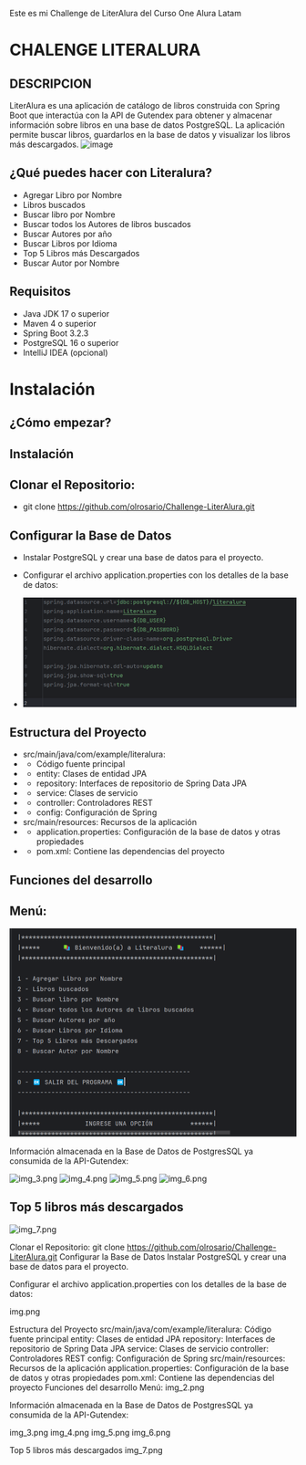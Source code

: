 Este es mi Challenge de LiterAlura del Curso One Alura Latam 

# CHALENGE LITERALURA

## DESCRIPCION
LiterAlura es una aplicación de catálogo de libros construida con Spring Boot que interactúa con la API de Gutendex para obtener y almacenar información sobre libros en una base de datos PostgreSQL. La aplicación permite buscar libros, guardarlos en la base de datos y visualizar los libros más descargados.
![image](https://github.com/olrosario/Challenge-LiterAlura/assets/157546975/8c57a7aa-1b54-4380-9346-e61bdd459e6c)


## ¿Qué puedes hacer con Literalura?
- Agregar Libro por Nombre
- Libros buscados
- Buscar libro por Nombre
- Buscar todos los Autores de libros buscados
- Buscar Autores por año
- Buscar Libros por Idioma
- Top 5 Libros más Descargados
- Buscar Autor por Nombre
  
## Requisitos
- Java JDK 17 o superior
- Maven 4 o superior
- Spring Boot 3.2.3
- PostgreSQL 16 o superior
- IntelliJ IDEA (opcional)

# Instalación
## ¿Cómo empezar?
## Instalación
## Clonar el Repositorio:
- git clone https://github.com/olrosario/Challenge-LiterAlura.git

## Configurar la Base de Datos
- Instalar PostgreSQL y crear una base de datos para el proyecto.
- Configurar el archivo application.properties con los detalles de la base de datos:

- ![img.png](Imagenes/img.png)

## Estructura del Proyecto
- src/main/java/com/example/literalura:
- - Código fuente principal
- - entity: Clases de entidad JPA
- - repository: Interfaces de repositorio de Spring Data JPA
- - service: Clases de servicio
- - controller: Controladores REST
- - config: Configuración de Spring
- src/main/resources: Recursos de la aplicación
- - application.properties: Configuración de la base de datos y otras propiedades
- - pom.xml: Contiene las dependencias del proyecto

## Funciones del desarrollo

## Menú:

![img_2.png](Imagenes/img_2.png)

Información almacenada en la Base de Datos de PostgresSQL ya consumida de la API-Gutendex:

![img_3.png](../../../target/img_3.png)
![img_4.png](../../../target/img_4.png)
![img_5.png](../../../target/img_5.png)
![img_6.png](../../../target/img_6.png)

## Top 5 libros más descargados 
![img_7.png](../../../target/img_7.png)

Clonar el Repositorio:
git clone https://github.com/olrosario/Challenge-LiterAlura.git
Configurar la Base de Datos
Instalar PostgreSQL y crear una base de datos para el proyecto.

Configurar el archivo application.properties con los detalles de la base de datos:

img.png

Estructura del Proyecto
src/main/java/com/example/literalura:
Código fuente principal
entity: Clases de entidad JPA
repository: Interfaces de repositorio de Spring Data JPA
service: Clases de servicio
controller: Controladores REST
config: Configuración de Spring
src/main/resources: Recursos de la aplicación
application.properties: Configuración de la base de datos y otras propiedades
pom.xml: Contiene las dependencias del proyecto
Funciones del desarrollo
Menú:
img_2.png

Información almacenada en la Base de Datos de PostgresSQL ya consumida de la API-Gutendex:

img_3.png img_4.png img_5.png img_6.png

Top 5 libros más descargados
img_7.png

